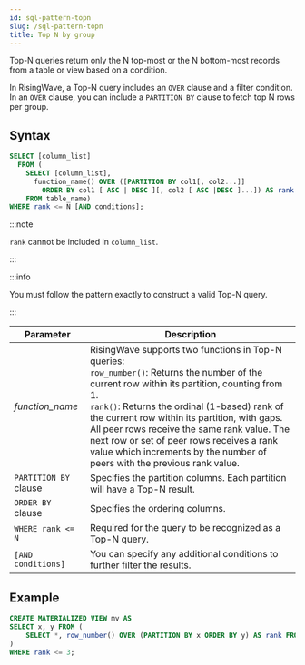 ```yaml
---
id: sql-pattern-topn
slug: /sql-pattern-topn
title: Top N by group
---
```


Top-N queries return only the N top-most or the N bottom-most records from a table or view based on a condition.

In RisingWave, a Top-N query includes an `OVER` clause and a filter condition. In an `OVER` clause, you can include a `PARTITION BY` clause to fetch top N rows per group.


## Syntax

```sql
SELECT [column_list] 
  FROM (
    SELECT [column_list], 
      function_name() OVER ([PARTITION BY col1[, col2...]] 
        ORDER BY col1 [ ASC | DESC ][, col2 [ ASC |DESC ]...]) AS rank 
    FROM table_name)
WHERE rank <= N [AND conditions];
```
:::note

`rank` cannot be included in `column_list`.

:::

:::info

You must follow the pattern exactly to construct a valid Top-N query.

:::

|Parameter|Description|
|---|---|
|*function_name*| RisingWave supports two functions in Top-N queries: <br />`row_number()`: Returns the number of the current row within its partition, counting from 1.<br />`rank()`: Returns the ordinal (1-based) rank of the current row within its partition, with gaps. All peer rows receive the same rank value. The next row or set of peer rows receives a rank value which increments by the number of peers with the previous rank value.|
|`PARTITION BY` clause |Specifies the partition columns. Each partition will have a Top-N result.|
|`ORDER BY` clause|Specifies the ordering columns.|
|`WHERE rank <= N`|Required for the query to be recognized as a Top-N query.|
|`[AND conditions]`|You can specify any additional conditions to further filter the results. |

## Example

```sql
CREATE MATERIALIZED VIEW mv AS
SELECT x, y FROM (
    SELECT *, row_number() OVER (PARTITION BY x ORDER BY y) AS rank FROM t
)
WHERE rank <= 3;
```
